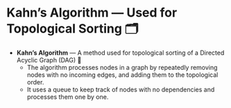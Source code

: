 # Kahn’s Algorithm — Used for Topological Sorting 🗂️

- **Kahn’s Algorithm** — A method used for topological sorting of a Directed Acyclic Graph (DAG) 🔄
  - The algorithm processes nodes in a graph by repeatedly removing nodes with no incoming edges, and adding them to the topological order.
  - It uses a queue to keep track of nodes with no dependencies and processes them one by one.